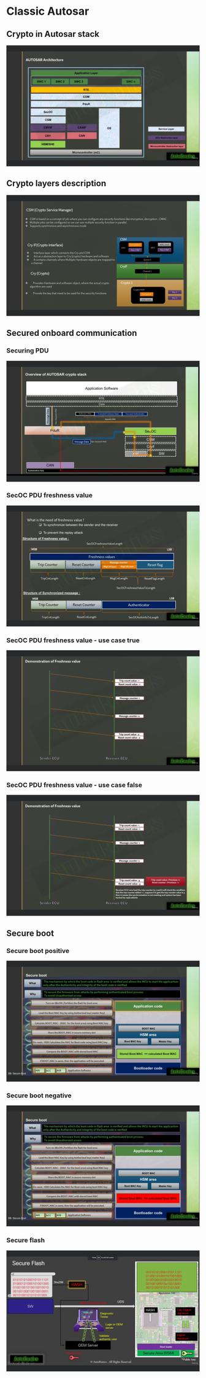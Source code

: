 # Classic Autosar

## Crypto in Autosar stack
<img src="pictures/autosar_stack.jpg"/>

## Crypto layers description
<img src="pictures/crypto_layers.jpg"/>

## Secured onboard communication

### Securing PDU
<img src="pictures/securing_pdu.jpg"/>

### SecOC PDU freshness value
<img src="pictures/freshness_value_in_pdu.jpg"/>

### SecOC PDU freshness value - use case true
<img src="pictures/freshness_value_true.jpg"/>

### SecOC PDU freshness value - use case false
<img src="pictures/freshness_value_false.jpg"/>

## Secure boot

### Secure boot positive
<img src="pictures/secure_boot_positive.jpg"/>

### Secure boot negative
<img src="pictures/secure_boot_negative.jpg"/>

### Secure flash
<img src="pictures/secure_flash.jpg"/>